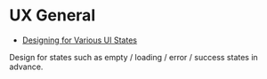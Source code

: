 # UX General

- [Designing for Various UI States](https://medium.com/@_mikehlee/designing-for-various-states-823816e49c8d)

Design for states such as empty / loading / error / success states in advance.